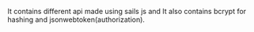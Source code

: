 It contains different api made using sails js and It also contains bcrypt for hashing and jsonwebtoken(authorization).